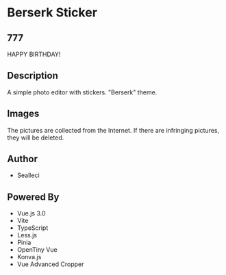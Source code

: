 # Berserk Sticker

## 777

HAPPY BIRTHDAY!

## Description

A simple photo editor with stickers. "Berserk" theme.

## Images

The pictures are collected from the Internet. If there are infringing pictures, they will be deleted.

## Author

- Sealleci

## Powered By

- Vue.js 3.0
- Vite
- TypeScript
- Less.js
- Pinia
- OpenTiny Vue
- Konva.js
- Vue Advanced Cropper
